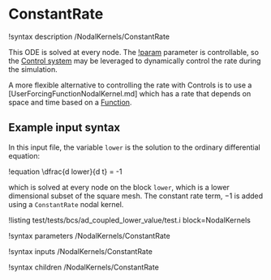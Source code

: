 # ConstantRate

!syntax description /NodalKernels/ConstantRate

This ODE is solved at every node.
The [!param](/NodalKernels/ConstantRate/rate) parameter is controllable, so the [Control system](syntax/Controls/index.md) may be leveraged to dynamically control the rate during the simulation.

A more flexible alternative to controlling the rate with Controls is to use a [UserForcingFunctionNodalKernel.md] which has a rate that depends on space and time based on a [Function](Functions/syntax/index.md).

## Example input syntax

In this input file, the variable `lower` is the solution to the ordinary differential equation:

!equation
\dfrac{d lower}{d t} = -1

which is solved at every node on the block `lower`, which is a lower
dimensional subset of the square mesh. The constant rate term, $-1$ is
added using a `ConstantRate` nodal kernel.

!listing test/tests/bcs/ad_coupled_lower_value/test.i block=NodalKernels

!syntax parameters /NodalKernels/ConstantRate

!syntax inputs /NodalKernels/ConstantRate

!syntax children /NodalKernels/ConstantRate
